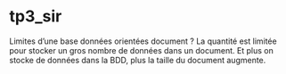 # tp3_sir
Limites d’une base données orientées document ? 
La quantité est limitée pour stocker un gros nombre de données dans un document. Et plus on stocke de données dans la BDD, plus la taille du document augmente.
